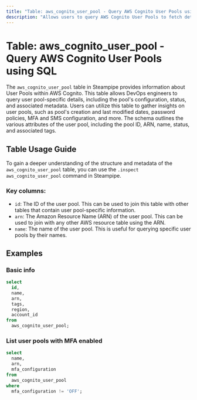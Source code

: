 ```yaml
---
title: "Table: aws_cognito_user_pool - Query AWS Cognito User Pools using SQL"
description: "Allows users to query AWS Cognito User Pools to fetch detailed information about each user pool, including the pool's configuration, status, and associated metadata."
---
```


# Table: aws_cognito_user_pool - Query AWS Cognito User Pools using SQL

The `aws_cognito_user_pool` table in Steampipe provides information about User Pools within AWS Cognito. This table allows DevOps engineers to query user pool-specific details, including the pool's configuration, status, and associated metadata. Users can utilize this table to gather insights on user pools, such as pool's creation and last modified dates, password policies, MFA and SMS configuration, and more. The schema outlines the various attributes of the user pool, including the pool ID, ARN, name, status, and associated tags.

## Table Usage Guide

To gain a deeper understanding of the structure and metadata of the `aws_cognito_user_pool` table, you can use the `.inspect aws_cognito_user_pool` command in Steampipe.

### Key columns:

- `id`: The ID of the user pool. This can be used to join this table with other tables that contain user pool-specific information.
- `arn`: The Amazon Resource Name (ARN) of the user pool. This can be used to join with any other AWS resource table using the ARN.
- `name`: The name of the user pool. This is useful for querying specific user pools by their names.

## Examples

### Basic info

```sql
select
  id,
  name,
  arn,
  tags,
  region,
  account_id
from
  aws_cognito_user_pool;
```

### List user pools with MFA enabled

```sql
select
  name,
  arn,
  mfa_configuration
from
  aws_cognito_user_pool
where
  mfa_configuration != 'OFF';
```
